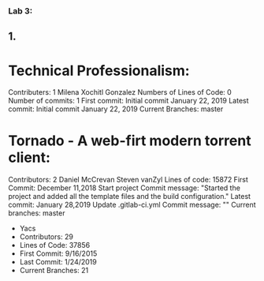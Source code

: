 ### Lab 3:
## 1.
# Technical Professionalism:
Contributers: 1
	Milena Xochitl Gonzalez
Numbers of Lines of Code: 0
Number of commits: 1
First commit: Initial commit
	January 22, 2019
Latest commit: Initial commit
	January 22, 2019
Current Branches: master

# Tornado - A web-firt modern torrent client:
Contributors: 2
	Daniel McCrevan
	Steven vanZyl
Lines of code: 15872
First Commit: December 11,2018
	Start project
	Commit message: "Started the project and added all the template files and the build configuration."
Latest commit: January 28,2019
	Update .gitlab-ci.yml
	Commit message: ""
Current branches: master

- Yacs
- Contributors: 29
- Lines of Code: 37856
- First Commit: 9/16/2015
- Last Commit: 1/24/2019
- Current Branches: 21

